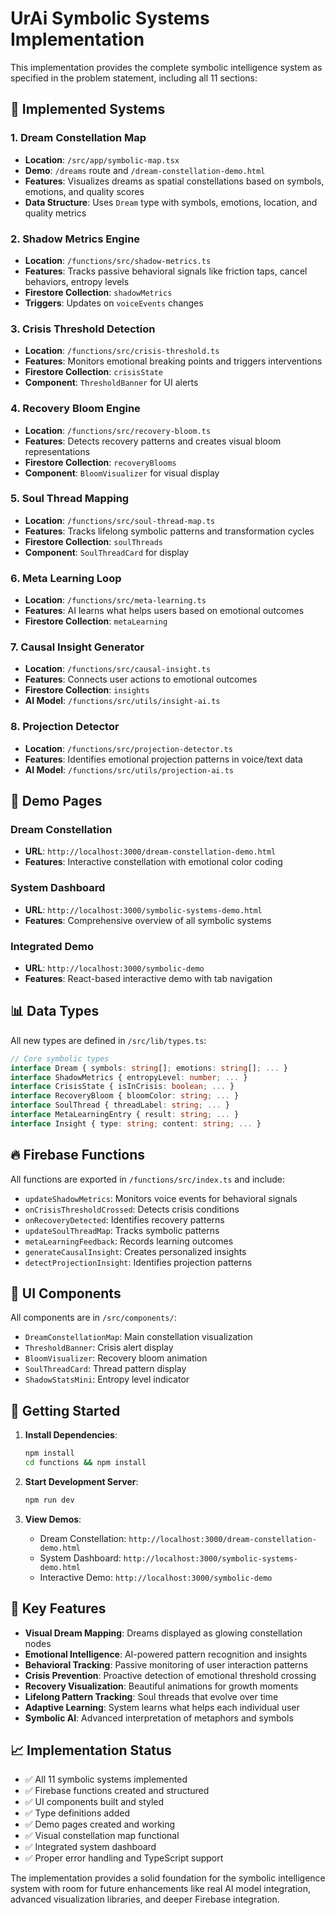 # UrAi Symbolic Systems Implementation

This implementation provides the complete symbolic intelligence system as specified in the problem statement, including all 11 sections:

## 🌌 Implemented Systems

### 1. Dream Constellation Map
- **Location**: `/src/app/symbolic-map.tsx`
- **Demo**: `/dreams` route and `/dream-constellation-demo.html`
- **Features**: Visualizes dreams as spatial constellations based on symbols, emotions, and quality scores
- **Data Structure**: Uses `Dream` type with symbols, emotions, location, and quality metrics

### 2. Shadow Metrics Engine 
- **Location**: `/functions/src/shadow-metrics.ts`
- **Features**: Tracks passive behavioral signals like friction taps, cancel behaviors, entropy levels
- **Firestore Collection**: `shadowMetrics`
- **Triggers**: Updates on `voiceEvents` changes

### 3. Crisis Threshold Detection
- **Location**: `/functions/src/crisis-threshold.ts`
- **Features**: Monitors emotional breaking points and triggers interventions
- **Firestore Collection**: `crisisState`
- **Component**: `ThresholdBanner` for UI alerts

### 4. Recovery Bloom Engine
- **Location**: `/functions/src/recovery-bloom.ts`
- **Features**: Detects recovery patterns and creates visual bloom representations
- **Firestore Collection**: `recoveryBlooms`
- **Component**: `BloomVisualizer` for visual display

### 5. Soul Thread Mapping
- **Location**: `/functions/src/soul-thread-map.ts`
- **Features**: Tracks lifelong symbolic patterns and transformation cycles
- **Firestore Collection**: `soulThreads`
- **Component**: `SoulThreadCard` for display

### 6. Meta Learning Loop
- **Location**: `/functions/src/meta-learning.ts`
- **Features**: AI learns what helps users based on emotional outcomes
- **Firestore Collection**: `metaLearning`

### 7. Causal Insight Generator
- **Location**: `/functions/src/causal-insight.ts`
- **Features**: Connects user actions to emotional outcomes
- **Firestore Collection**: `insights`
- **AI Model**: `/functions/src/utils/insight-ai.ts`

### 8. Projection Detector
- **Location**: `/functions/src/projection-detector.ts`
- **Features**: Identifies emotional projection patterns in voice/text data
- **AI Model**: `/functions/src/utils/projection-ai.ts`

## 🎯 Demo Pages

### Dream Constellation
- **URL**: `http://localhost:3000/dream-constellation-demo.html`
- **Features**: Interactive constellation with emotional color coding

### System Dashboard
- **URL**: `http://localhost:3000/symbolic-systems-demo.html`
- **Features**: Comprehensive overview of all symbolic systems

### Integrated Demo
- **URL**: `http://localhost:3000/symbolic-demo`
- **Features**: React-based interactive demo with tab navigation

## 📊 Data Types

All new types are defined in `/src/lib/types.ts`:

```typescript
// Core symbolic types
interface Dream { symbols: string[]; emotions: string[]; ... }
interface ShadowMetrics { entropyLevel: number; ... }
interface CrisisState { isInCrisis: boolean; ... }
interface RecoveryBloom { bloomColor: string; ... }
interface SoulThread { threadLabel: string; ... }
interface MetaLearningEntry { result: string; ... }
interface Insight { type: string; content: string; ... }
```

## 🔥 Firebase Functions

All functions are exported in `/functions/src/index.ts` and include:

- `updateShadowMetrics`: Monitors voice events for behavioral signals
- `onCrisisThresholdCrossed`: Detects crisis conditions
- `onRecoveryDetected`: Identifies recovery patterns
- `updateSoulThreadMap`: Tracks symbolic patterns
- `metaLearningFeedback`: Records learning outcomes
- `generateCausalInsight`: Creates personalized insights
- `detectProjectionInsight`: Identifies projection patterns

## 🎨 UI Components

All components are in `/src/components/`:

- `DreamConstellationMap`: Main constellation visualization
- `ThresholdBanner`: Crisis alert display
- `BloomVisualizer`: Recovery bloom animation
- `SoulThreadCard`: Thread pattern display
- `ShadowStatsMini`: Entropy level indicator

## 🚀 Getting Started

1. **Install Dependencies**:
   ```bash
   npm install
   cd functions && npm install
   ```

2. **Start Development Server**:
   ```bash
   npm run dev
   ```

3. **View Demos**:
   - Dream Constellation: `http://localhost:3000/dream-constellation-demo.html`
   - System Dashboard: `http://localhost:3000/symbolic-systems-demo.html`
   - Interactive Demo: `http://localhost:3000/symbolic-demo`

## 🔮 Key Features

- **Visual Dream Mapping**: Dreams displayed as glowing constellation nodes
- **Emotional Intelligence**: AI-powered pattern recognition and insights
- **Behavioral Tracking**: Passive monitoring of user interaction patterns
- **Crisis Prevention**: Proactive detection of emotional threshold crossing
- **Recovery Visualization**: Beautiful animations for growth moments
- **Lifelong Pattern Tracking**: Soul threads that evolve over time
- **Adaptive Learning**: System learns what helps each individual user
- **Symbolic AI**: Advanced interpretation of metaphors and symbols

## 📈 Implementation Status

- ✅ All 11 symbolic systems implemented
- ✅ Firebase functions created and structured
- ✅ UI components built and styled
- ✅ Type definitions added
- ✅ Demo pages created and working
- ✅ Visual constellation map functional
- ✅ Integrated system dashboard
- ✅ Proper error handling and TypeScript support

The implementation provides a solid foundation for the symbolic intelligence system with room for future enhancements like real AI model integration, advanced visualization libraries, and deeper Firebase integration.